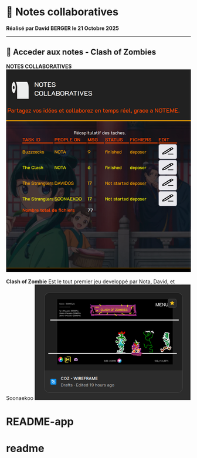 # 🧻 Notes collaboratives

**Réalisé par David BERGER le 21 Octobre 2025**

---

## 📖 Acceder aux notes - Clash of Zombies

**NOTES COLLABORATIVES**
<a href="https://axiomcity.github.io/readme" >
  <img src="https://github.com/axiomcity/readme/blob/main/vite/assets/git2.png " alt="axiom city">
</a>

**Clash of Zombie** Est le tout premier jeu developpé par Nota, David, et Soonaekoo
<a href="https://itch.io/games" >
  <img src="https://github.com/axiomcity/readme/blob/main/vite/assets/git1.png " alt="itchio link">
</a>


# README-app
# readme
